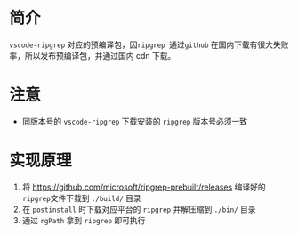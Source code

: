 # 简介
`vscode-ripgrep` 对应的预编译包，因`ripgrep `通过`github` 在国内下载有很大失败率，所以发布预编译包，并通过国内 cdn 下载。

# 注意
* 同版本号的 `vscode-ripgrep` 下载安装的 `ripgrep` 版本号必须一致

# 实现原理

1. 将 https://github.com/microsoft/ripgrep-prebuilt/releases 编译好的`ripgrep`文件下载到 `./build/` 目录
2. 在 `postinstall` 时下载对应平台的 `ripgrep` 并解压缩到 `./bin/` 目录
3. 通过 `rgPath` 拿到 `ripgrep` 即可执行
